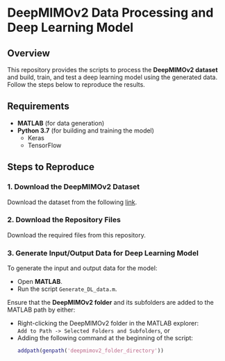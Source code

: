 # DeepMIMOv2 Data Processing and Deep Learning Model

## Overview

This repository provides the scripts to process the **DeepMIMOv2 dataset** and build, train, and test a deep learning model using the generated data. Follow the steps below to reproduce the results.

## Requirements

- **MATLAB** (for data generation)
- **Python 3.7** (for building and training the model)
  - Keras
  - TensorFlow

## Steps to Reproduce

### 1. Download the DeepMIMOv2 Dataset
Download the dataset from the following [link](https://drive.google.com/file/d/12kqmuImOdJfHVN8puIxnczbSmm1MrXQ8/view?usp=sharing).

### 2. Download the Repository Files
Download the required files from this repository.

### 3. Generate Input/Output Data for Deep Learning Model
To generate the input and output data for the model:

- Open **MATLAB**.
- Run the script `Generate_DL_data.m`.

Ensure that the **DeepMIMOv2 folder** and its subfolders are added to the MATLAB path by either:
- Right-clicking the DeepMIMOv2 folder in the MATLAB explorer:  
  `Add to Path -> Selected Folders and Subfolders`, or
- Adding the following command at the beginning of the script:
  ```matlab
  addpath(genpath('deepmimov2_folder_directory'))


